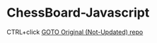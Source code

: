 # ChessBoard-Javascript
CTRL+click [GOTO Original (Not-Updated) repo](https://github.com/Shakedgo/Chess)
